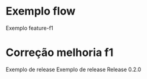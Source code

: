 # Exemplo flow
Exemplo feature-f1
# Correção melhoria f1
Exemplo de release
Exemplo de release
Release 0.2.0
